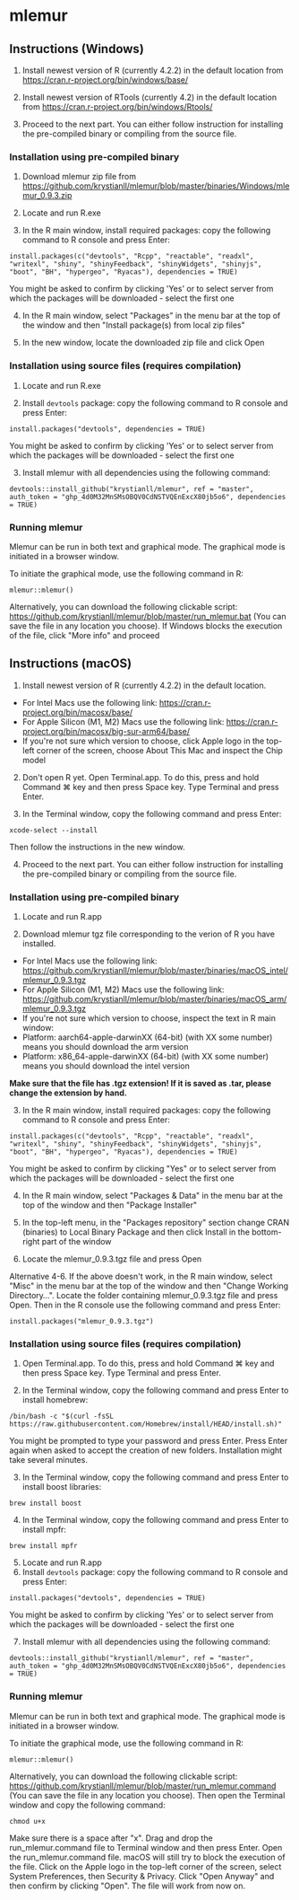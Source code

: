 # mlemur
## Instructions (Windows)
1. Install newest version of R (currently 4.2.2) in the default location from <https://cran.r-project.org/bin/windows/base/>

2. Install newest version of RTools (currently 4.2) in the default location from <https://cran.r-project.org/bin/windows/Rtools/>

3. Proceed to the next part. You can either follow instruction for installing the pre-compiled binary or compiling from the source file.
### Installation using pre-compiled binary
1. Download mlemur zip file from <https://github.com/krystianll/mlemur/blob/master/binaries/Windows/mlemur_0.9.3.zip>

2. Locate and run R.exe

3. In the R main window, install required packages: copy the following command to R console and press Enter:
```
install.packages(c("devtools", "Rcpp", "reactable", "readxl", "writexl", "shiny", "shinyFeedback", "shinyWidgets", "shinyjs", "boot", "BH", "hypergeo", "Ryacas"), dependencies = TRUE)
```
You might be asked to confirm by clicking 'Yes' or to select server from which the packages will be downloaded - select the first one

4. In the R main window, select "Packages" in the menu bar at the top of the window and then "Install package(s) from local zip files"

5. In the new window, locate the downloaded zip file and click Open
### Installation using source files (requires compilation)
1. Locate and run R.exe

2. Install `devtools` package: copy the following command to R console and press Enter:
```
install.packages("devtools", dependencies = TRUE)
```
You might be asked to confirm by clicking 'Yes' or to select server from which the packages will be downloaded - select the first one

3. Install mlemur with all dependencies using the following command:
```
devtools::install_github("krystianll/mlemur", ref = "master", auth_token = "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", dependencies = TRUE)
```
### Running mlemur
Mlemur can be run in both text and graphical mode. The graphical mode is initiated in a browser window.

To initiate the graphical mode, use the following command in R:
```
mlemur::mlemur()
```
Alternatively, you can download the following clickable script: <https://github.com/krystianll/mlemur/blob/master/run_mlemur.bat> (You can save the file in any location you choose). If Windows blocks the execution of the file, click "More info" and proceed
## Instructions (macOS)
1. Install newest version of R (currently 4.2.2) in the default location.
- For Intel Macs use the following link: <https://cran.r-project.org/bin/macosx/base/>
- For Apple Silicon (M1, M2) Macs use the following link: <https://cran.r-project.org/bin/macosx/big-sur-arm64/base/>
- If you're not sure which version to choose, click Apple logo in the top-left corner of the screen, choose About This Mac and inspect the Chip model

2. Don't open R yet. Open Terminal.app. To do this, press and hold Command ⌘ key and then press Space key. Type Terminal and press Enter.

3. In the Terminal window, copy the following command and press Enter:
```
xcode-select --install
```
Then follow the instructions in the new window.

4. Proceed to the next part. You can either follow instruction for installing the pre-compiled binary or compiling from the source file.
### Installation using pre-compiled binary
1. Locate and run R.app

2. Download mlemur tgz file corresponding to the verion of R you have installed.
- For Intel Macs use the following link: <https://github.com/krystianll/mlemur/blob/master/binaries/macOS_intel/mlemur_0.9.3.tgz>
- For Apple Silicon (M1, M2) Macs use the following link: <https://github.com/krystianll/mlemur/blob/master/binaries/macOS_arm/mlemur_0.9.3.tgz>
- If you're not sure which version to choose, inspect the text in R main window:
- Platform: aarch64-apple-darwinXX (64-bit) (with XX some number) means you should download the arm version
- Platform: x86_64-apple-darwinXX (64-bit) (with XX some number) means you should download the intel version

**Make sure that the file has .tgz extension! If it is saved as .tar, please change the extension by hand.**

3. In the R main window, install required packages: copy the following command to R console and press Enter:
```
install.packages(c("devtools", "Rcpp", "reactable", "readxl", "writexl", "shiny", "shinyFeedback", "shinyWidgets", "shinyjs", "boot", "BH", "hypergeo", "Ryacas"), dependencies = TRUE)
```
You might be asked to confirm by clicking "Yes" or to select server from which the packages will be downloaded - select the first one

4. In the R main window, select "Packages & Data" in the menu bar at the top of the window and then "Package Installer"

5. In the top-left menu, in the "Packages repository" section change CRAN (binaries) to Local Binary Package and then click Install in the bottom-right part of the window

6. Locate the mlemur_0.9.3.tgz file and press Open

Alternative 4-6. If the above doesn't work, in the R main window, select "Misc" in the menu bar at the top of the window and then "Change Working Directory…". Locate the folder containing mlemur_0.9.3.tgz file and press Open. Then in the R console use the following command and press Enter:
```
install.packages("mlemur_0.9.3.tgz")
```
### Installation using source files (requires compilation)
1. Open Terminal.app. To do this, press and hold Command ⌘ key and then press Space key. Type Terminal and press Enter.

2. In the Terminal window, copy the following command and press Enter to install homebrew:
```
/bin/bash -c "$(curl -fsSL https://raw.githubusercontent.com/Homebrew/install/HEAD/install.sh)"
```
You might be prompted to type your password and press Enter. Press Enter again when asked to accept the creation of new folders. Installation might take several minutes.

3. In the Terminal window, copy the following command and press Enter to install boost libraries:
```
brew install boost
```
4. In the Terminal window, copy the following command and press Enter to install mpfr:
```
brew install mpfr
```
5. Locate and run R.app
6. Install `devtools` package: copy the following command to R console and press Enter:
```
install.packages("devtools", dependencies = TRUE)
```
You might be asked to confirm by clicking 'Yes' or to select server from which the packages will be downloaded - select the first one

7. Install mlemur with all dependencies using the following command:
```
devtools::install_github("krystianll/mlemur", ref = "master", auth_token = "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", dependencies = TRUE)
```
### Running mlemur
Mlemur can be run in both text and graphical mode. The graphical mode is initiated in a browser window.

To initiate the graphical mode, use the following command in R:
```
mlemur::mlemur()
```
Alternatively, you can download the following clickable script: <https://github.com/krystianll/mlemur/blob/master/run_mlemur.command> (You can save the file in any location you choose). Then open the Terminal window and copy the following command:
```
chmod u+x 
```
Make sure there is a space after "x". Drag and drop the run_mlemur.command file to Terminal window and then press Enter. Open the run_mlemur.command file. macOS will still try to block the execution of the file. Click on the Apple logo in the top-left corner of the screen, select System Preferences, then Security & Privacy. Click "Open Anyway" and then confirm by clicking "Open". The file will work from now on.
